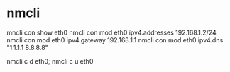 nmcli
========================
mncli con show eth0
nmcli con mod eth0 ipv4.addresses 192.168.1.2/24
nmcli con mod eth0 ipv4.gateway 192.168.1.1
nmcli con mod eth0 ipv4.dns "1.1.1.1 8.8.8.8"

nmcli c d eth0; nmcli c u eth0
